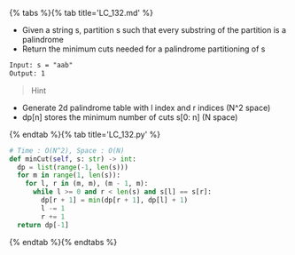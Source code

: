 {% tabs %}{% tab title='LC_132.md' %}

* Given a string s, partition s such that every substring of the partition is a palindrome
* Return the minimum cuts needed for a palindrome partitioning of s

```txt
Input: s = "aab"
Output: 1
```

> Hint

* Generate 2d palindrome table with l index and r indices (N^2 space)
* dp[n] stores the minimum number of cuts s[0: n] (N space)

{% endtab %}{% tab title='LC_132.py' %}

```py
# Time : O(N^2), Space : O(N)
def minCut(self, s: str) -> int:
  dp = list(range(-1, len(s)))
  for m in range(1, len(s)):
    for l, r in (m, m), (m - 1, m):
      while l >= 0 and r < len(s) and s[l] == s[r]:
        dp[r + 1] = min(dp[r + 1], dp[l] + 1)
        l -= 1
        r += 1
  return dp[-1]
```

{% endtab %}{% endtabs %}

